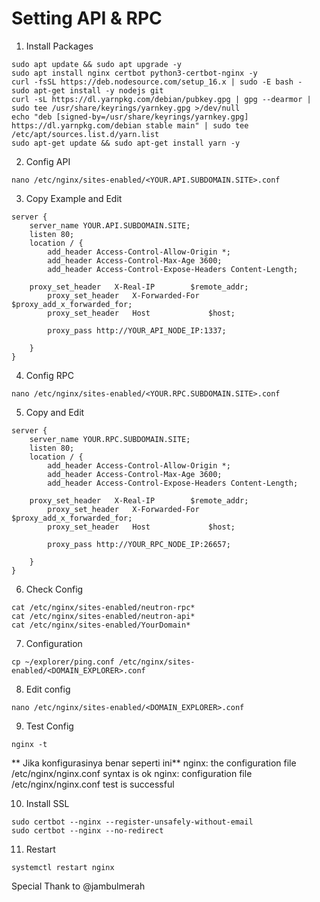 # Setting API & RPC

1. Install Packages
```
sudo apt update && sudo apt upgrade -y
sudo apt install nginx certbot python3-certbot-nginx -y
curl -fsSL https://deb.nodesource.com/setup_16.x | sudo -E bash -
sudo apt-get install -y nodejs git
curl -sL https://dl.yarnpkg.com/debian/pubkey.gpg | gpg --dearmor | sudo tee /usr/share/keyrings/yarnkey.gpg >/dev/null
echo "deb [signed-by=/usr/share/keyrings/yarnkey.gpg] https://dl.yarnpkg.com/debian stable main" | sudo tee /etc/apt/sources.list.d/yarn.list
sudo apt-get update && sudo apt-get install yarn -y
```

2. Config API
```
nano /etc/nginx/sites-enabled/<YOUR.API.SUBDOMAIN.SITE>.conf
```

3. Copy Example and Edit
```
server {
    server_name YOUR.API.SUBDOMAIN.SITE;
    listen 80;
    location / {
        add_header Access-Control-Allow-Origin *;
        add_header Access-Control-Max-Age 3600;
        add_header Access-Control-Expose-Headers Content-Length;

	proxy_set_header   X-Real-IP        $remote_addr;
        proxy_set_header   X-Forwarded-For  $proxy_add_x_forwarded_for;
        proxy_set_header   Host             $host;

        proxy_pass http://YOUR_API_NODE_IP:1337;

    }
}
```

4. Config RPC
```
nano /etc/nginx/sites-enabled/<YOUR.RPC.SUBDOMAIN.SITE>.conf
```

5. Copy and Edit
```
server {
    server_name YOUR.RPC.SUBDOMAIN.SITE;
    listen 80;
    location / {
        add_header Access-Control-Allow-Origin *;
        add_header Access-Control-Max-Age 3600;
        add_header Access-Control-Expose-Headers Content-Length;

	proxy_set_header   X-Real-IP        $remote_addr;
        proxy_set_header   X-Forwarded-For  $proxy_add_x_forwarded_for;
        proxy_set_header   Host             $host;

        proxy_pass http://YOUR_RPC_NODE_IP:26657;

    }
}

```

6. Check Config
```
cat /etc/nginx/sites-enabled/neutron-rpc*
cat /etc/nginx/sites-enabled/neutron-api*
cat /etc/nginx/sites-enabled/YourDomain*
```

7. Configuration
```
cp ~/explorer/ping.conf /etc/nginx/sites-enabled/<DOMAIN_EXPLORER>.conf
```

8. Edit config
```
nano /etc/nginx/sites-enabled/<DOMAIN_EXPLORER>.conf
```

9. Test Config
```
nginx -t 
```
** Jika konfigurasinya benar seperti ini** nginx: the configuration file /etc/nginx/nginx.conf syntax is ok nginx: configuration file /etc/nginx/nginx.conf test is successful


10. Install SSL 
```
sudo certbot --nginx --register-unsafely-without-email
sudo certbot --nginx --no-redirect
```

11. Restart
```
systemctl restart nginx
```



Special Thank to @jambulmerah




